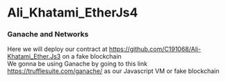 # Ali_Khatami_EtherJs4

### Ganache and Networks

Here we will deploy our contract at https://github.com/C191068/Ali-Khatami_Ether.Js3  on a fake blockchain <br>
We gonna be using Ganache by going to this link https://trufflesuite.com/ganache/ as our Javascript VM or fake blockchain <br>




